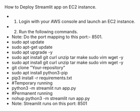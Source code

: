 How to Deploy Streamlit app on EC2 instance.
-  1. Login with your AWS console and launch an EC2 instance.
-  2. Run the following commands.
-  Note: Do the port mapping to this port:- 8501.
-  sudo apt update
-  sudo apt-get update
-  sudo apt upgrade -y
-  sudo apt install git curl unzip tar make sudo vim wget -y
-  sudo apt install git curl unzip tar make sudo vim wget -y
-  git clone "Your-repository"
-  sudo apt install python3-pip
-  pip3 install -r requirements.txt
-  #Temporary running
-  python3 -m streamlit run app.py
-  #Permanent running
-  nohup python3 -m streamlit run app.py
-  Note: Streamlit runs on this port: 8501
